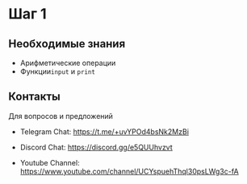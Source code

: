 # Шаг 1

[//]: # (## Описание шага)

## Необходимые знания

* Арифметические операции
* Функции`input` и `print`

## Контакты
Для вопросов и предложений

* Telegram Chat: https://t.me/+uvYPOd4bsNk2MzBi

* Discord Chat: https://discord.gg/e5QUUhvzvt

* Youtube Channel: https://www.youtube.com/channel/UCYspuehThql30psLWg3c-fA